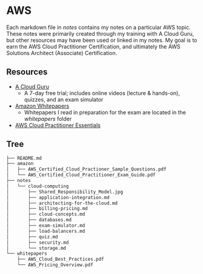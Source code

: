 # AWS
Each markdown file in _notes_ contains my notes on a particular AWS topic. These notes were primarily created through my training with A Cloud Guru, but other resources may have been used or linked in my notes. My goal is to earn the AWS Cloud Practitioner Certification, and ultimately the AWS Solutions Architect (Associate) Certification.

## Resources
* [A Cloud Guru](https://learn.acloud.guru/course/aws-certified-cloud-practitioner/dashboard)
  * A 7-day free trial; includes online videos (lecture & hands-on), quizzes, and an exam simulator
* [Amazon Whitepapers](https://aws.amazon.com/whitepapers/)
  * Whitepapers I read in preparation for the exam are located in the _whitepapers_ folder
* [AWS Cloud Practitioner Essentials](https://aws.amazon.com/training/course-descriptions/cloud-practitioner-essentials/)

## Tree
```bash
├── README.md
├── amazon
│   ├── AWS_Certified_Cloud_Practioner_Sample_Questions.pdf
│   └── AWS_Certified_Cloud_Practitioner_Exam_Guide.pdf
├── notes
│   └── cloud-computing
│       ├── Shared_Responsibility_Model.jpg
│       ├── application-integration.md
│       ├── architecting-for-the-cloud.md
│       ├── billing-pricing.md
│       ├── cloud-concepts.md
│       ├── databases.md
│       ├── exam-simulator.md
│       ├── load-balancers.md
│       ├── quiz.md
│       ├── security.md
│       └── storage.md
└── whitepapers
    ├── AWS_Cloud_Best_Practices.pdf
    └── AWS_Pricing_Overview.pdf
```
